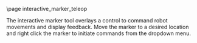 \page interactive_marker_teleop

The interactive marker tool overlays a control to command robot movements and display feedback. Move the marker to a desired location and right click the marker to initiate commands from the dropdown menu.
